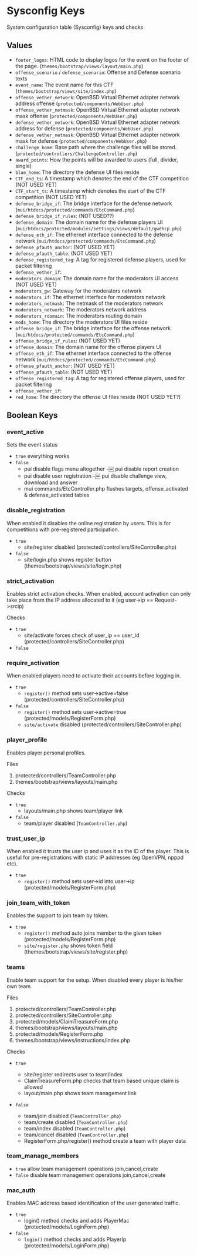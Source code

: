 # Sysconfig Keys
System configuration table (Sysconfig) keys and checks
## Values
* `footer_logos`: HTML code to display logos for the event on the footer of the page. (`themes/bootstrap/views/layout/main.php`)
* `offense_scenario` / `defense_scenario`: Offense and  Defense scenario texts
* `event_name`: The event name for this CTF (`themes/bootstrap/views/site/index.php`)
* `offense_vether_network`: OpenBSD Virtual Ethernet adapter network address offense (`protected/components/WebUser.php`)
* `offense_vether_netmask`: OpenBSD Virtual Ethernet adapter network mask offense (`protected/components/WebUser.php`)
* `defense_vether_network`: OpenBSD Virtual Ethernet adapter network address for defense (`protected/components/WebUser.php`)
* `defense_vether_netmask`: OpenBSD Virtual Ethernet adapter network mask for defense (`protected/components/WebUser.php`)
* `challenge_home`: Base path where the challenge files will be stored. (`protected/controllers/ChallengeController.php`)
* `award_points`: How the points will be awarded to users (full, divider, single)
* `blue_home`: The directory the defense UI files reside
* `CTF_end_ts`: A timestamp which denotes the end of the CTF competition (NOT USED YET)
* `CTF_start_ts`: A timestamp which denotes the start of the CTF competition (NOT USED YET)
* `defense_bridge_if`: The bridge interface for the defense network
(`mui/htdocs/protected/commands/EtcCommand.php`)
* `defense_bridge_if_rules`: (NOT USED??)
* `defense_domain`: The domain name for the defense players UI
(`mui/htdocs/protected/modules/settings/views/default/gwdhcp.php`)
* `defense_eth_if`: The ethernet interface connected to the defense network
(`mui/htdocs/protected/commands/EtcCommand.php`)
* `defense_pfauth_anchor`: (NOT USED YET)
* `defense_pfauth_table`: (NOT USED YET)
* `defense_registered_tag`: A tag for registered defense players, used for packet filtering
* `defense_vether_if`: 
* `moderators_domain`: The domain name for the moderators UI access (NOT USED YET)
* `moderators_gw`: Gateway for the moderators network
* `moderators_if`: The ethernet interface for moderators network
* `moderators_netmask`: The netmask of the moderators network
* `moderators_network`: The moderators network address
* `moderators_rdomain`: The moderators routing domain
* `mods_home`: The directory the moderators UI files reside
* `offense_bridge_if`: The bridge interface for the offense network
(`mui/htdocs/protected/commands/EtcCommand.php`)
* `offense_bridge_if_rules`: (NOT USED YET)
* `offense_domain`: The domain name for the offense players UI
* `offense_eth_if`: The ethernet interface connected to the offense network
(`mui/htdocs/protected/commands/EtcCommand.php`)
* `offense_pfauth_anchor`: (NOT USED YET)
* `offense_pfauth_table`: (NOT USED YET)
* `offense_registered_tag`: A tag for registered offense players, used for packet filtering
* `offense_vether_if`:
* `red_home`: The directory the offense UI files reside (NOT USED YET?)

## Boolean Keys
### event_active
Sets the event status
* `true` everything works
* `false`
  - pui disable flags menu altogether
  -￼ pui disable report creation
  - pui disable user registration
  -￼ pui disable challenge view, download and answer
  - mui commands/EtcController.php flushes targets, offense_activated & defense_activated tables


### disable_registration
When enabled it disables the online registration by users. This is for competitions with pre-registered participation.

* `true`
  - site/register disabled (protected/controllers/SiteController.php)
* `false`
  - site/login.php shows register button (themes/bootstrap/views/site/login.php)

### strict_activation
Enables strict activation checks. When enabled, account activation can only take place from the IP address allocated to it (eg user->ip == Request->srcip)

Checks
* `true`
  - site/activate forces check of user_ip == user_id (protected/controllers/SiteController.php)
* `false`

### require_activation
When enabled players need to activate their accounts before logging in.

* `true`
  - `register()` method sets user->active=false (protected/controllers/SiteController.php)
* `false`
  - `register()` method sets user->active=true (protected/models/RegisterForm.php)
  - `site/activate` disabled (protected/controllers/SiteController.php)


### player_profile
Enables player personal profiles.

Files
1. protected/controllers/TeamController.php
1. themes/bootstrap/views/layouts/main.php

Checks
* `true`
  - layouts/main.php shows team/player link
* `false`
  - team/player disabled (`TeamController.php`)

### trust_user_ip
When enabled it trusts the user ip and uses it as the ID of the player. This is useful for pre-registrations with static IP addresses (eg OpenVPN, npppd etc).

* `true`
  - `register()` method sets user->id into user->ip (protected/models/RegisterForm.php)

### join_team_with_token
Enables the support to join team by token.

* `true`
  - `register()` method auto joins member to the given token (protected/models/RegisterForm.php)
  - `site/register.php` shows token field (themes/bootstrap/views/site/register.php)

### teams
Enable team support for the setup. When disabled every player is his/her own team.

Files
1. protected/controllers/TeamController.php
1. protected/controllers/SiteController.php
1. protected/models/ClaimTreasureForm.php
1. themes/bootstrap/views/layouts/main.php
1. protected/models/RegisterForm.php
1. themes/bootstrap/views/instructions/index.php

Checks
* `true`
  - site/register redirects user to team/index
  - ClaimTreasureForm.php checks that team based unique claim is allowed
  - layout/main.php shows team management link


* `false`
  - team/join disabled (`TeamController.php`)
  - team/create disabled (`TeamController.php`)
  - team/index disabled (`TeamController.php`)
  - team/cancel disabled (`TeamController.php`)
  - RegisterForm.php/register() method create a team with player data

### team_manage_members
* `true` allow team management operations join,cancel,create
* `false` disable team management operations join,cancel,create

### mac_auth
Enables MAC address based identification of the user generated traffic.

* `true`
  - login() method checks and adds PlayerMac (protected/models/LoginForm.php)
* `false`
  - `login()` method checks and adds PlayerIp (protected/models/LoginForm.php)
